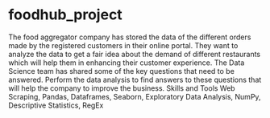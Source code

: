 # foodhub_project
The food aggregator company has stored the data of the different orders made by the registered customers in their online portal. They want to analyze the data to get a fair idea about the demand of different restaurants which will help them in enhancing their customer experience. The Data Science team has shared some of the key questions that need to be answered. Perform the data analysis to find answers to these questions that will help the company to improve the business.  Skills and Tools  Web Scraping, Pandas, Dataframes, Seaborn, Exploratory Data Analysis, NumPy, Descriptive Statistics, RegEx
